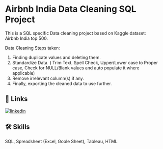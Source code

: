﻿
# Airbnb India Data Cleaning SQL Project

This is a SQL specific Data cleaning project based on Kaggle dataset: Airbnb India top 500. 

Data Cleaning Steps taken:
1) Finding duplicate values and deleting them.
2) Standardize Data. 
    ( Trim Text, 
    Spell Check, 
    Upper/Lower case to Proper case, 
    Check for NULL/Blank values and auto populate it where applicable)
3) Remove irrelevant column(s) if any.
4) Finally, exporting the cleaned data to use further.




## 🔗 Links
[![linkedin](https://img.shields.io/badge/linkedin-0A66C2?style=for-the-badge&logo=linkedin&logoColor=white)](https://www.linkedin.com/)


## 🛠 Skills
SQL, Spreadsheet (Excel, Goole Sheet), Tableau, HTML


